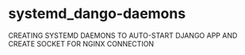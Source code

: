 # systemd_dango-daemons
CREATING SYSTEMD DAEMONS TO AUTO-START DJANGO APP AND CREATE SOCKET FOR NGINX CONNECTION
